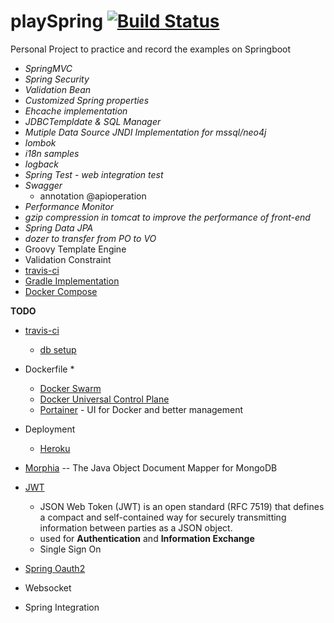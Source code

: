 # playSpring [![Build Status](https://travis-ci.org/Prussia/playSpring.svg?branch=master)](https://travis-ci.org/Prussia/playSpring)
Personal Project to practice and record the examples on Springboot

- *SpringMVC*
- *Spring Security*  
- *Validation Bean* 
- *Customized Spring properties*
- *Ehcache implementation* 
- *JDBCTempldate & SQL Manager* 
- *Mutiple Data Source JNDI Implementation for mssql/neo4j*
- *lombok*
- *i18n samples*
- *logback*
- *Spring Test - web integration test*
- *Swagger* 
	* annotation @apioperation
- *Performance Monitor* 
- *gzip compression in tomcat to improve the performance of front-end*
- *Spring Data JPA*
- *dozer to transfer from PO to VO* 
- Groovy Template Engine
- Validation Constraint
- [travis-ci](https://travis-ci.org/)
- [Gradle Implementation](https://github.com/Prussia/playSpring/tree/gradle)
- [Docker Compose](https://github.com/Prussia/playSpring/tree/master/container/playSpring)

**TODO**

- [travis-ci](https://travis-ci.org/)
	- [db setup](https://docs.travis-ci.com/user/database-setup/)

- Dockerfile
	* 
	* [Docker Swarm](https://www.docker.com/products/docker-swarm)
	* [Docker Universal Control Plane](https://docs.docker.com/datacenter/ucp/2.0/guides/)
	* [Portainer](http://portainer.io/) - UI for Docker and better management

- Deployment
	* [Heroku](https://docs.travis-ci.com/user/deployment/heroku/)

- [Morphia](https://mongodb.github.io/morphia/) -- The Java Object Document Mapper for MongoDB 
- [JWT](https://jwt.io/introduction/)
	* JSON Web Token (JWT) is an open standard (RFC 7519) that defines a compact and self-contained way for securely transmitting information between parties as a JSON object.
	* used for **Authentication** and **Information Exchange**
	* Single Sign On
- [Spring Oauth2](https://projects.spring.io/spring-security-oauth/)   
- Websocket         
- Spring Integration